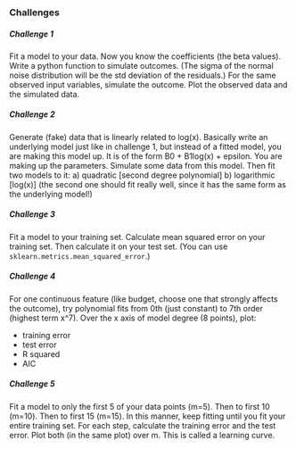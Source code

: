 ### Challenges


##### Challenge 1

Fit a model to your data. Now you know the coefficients (the beta
values).
Write a python function to simulate outcomes.
(The sigma of the normal noise distribution will be the std deviation
of the residuals.)
For the same observed input variables, simulate the outcome.
Plot the observed data and the simulated data.


##### Challenge 2

Generate (fake) data that is linearly related to log(x).
Basically write an underlying model just like in challenge 1, but
instead of a fitted model, you are making this model up. It is of the
form B0 + B1log(x) + epsilon. You are making up the parameters.
Simulate some data from this model.
Then fit two models to it:
a) quadratic [second degree polynomial]
b) logarithmic [log(x)]
(the second one should fit really well, since it has the same form as
the underlying model!)


##### Challenge 3

Fit a model to your training set. Calculate mean squared error on your
training set. Then calculate it on your test set.
(You can use `sklearn.metrics.mean_squared_error`.)


##### Challenge 4

For one continuous feature (like budget, choose one that strongly
affects the outcome), try polynomial fits from 0th (just constant) to
7th order (highest term x^7). Over the x axis of model degree (8
points), plot:

 * training error
 * test error
 * R squared
 * AIC


##### Challenge 5

Fit a model to only the first 5 of your data points (m=5). Then to
first 10 (m=10). Then to first 15 (m=15). In this manner, keep fitting
until you fit your entire training set. For each step, calculate the
training error and the test error. Plot both (in the same plot) over
m. This is called a learning curve.

